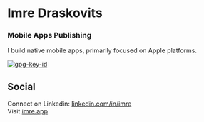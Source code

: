 # Imre Draskovits 
### Mobile Apps Publishing   

I build native mobile apps, primarily focused on Apple platforms.  

[![gpg-key-id](https://img.shields.io/badge/0x11EAFF97DFABC95D-blue?label=GPG-key)](https://github.com/notimre.gpg)

## Social

Connect on Linkedin: [linkedin.com/in/imre](https://linkedin.com/in/imre)    
Visit [imre.app](https://imre.app/)   
